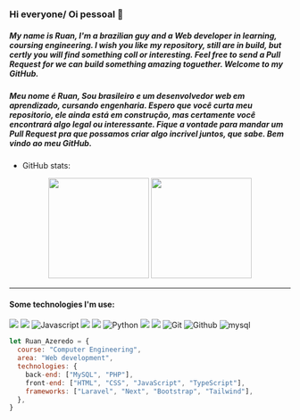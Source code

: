 ### Hi everyone/ Oi pessoal 👋

##### My name is Ruan, I'm a brazilian guy and a Web developer in learning, coursing engineering. I wish you like my repository, still are in build, but certly you will find something coll or interesting. Feel free to send a Pull Request for we can build something amazing toguether. Welcome to my GitHub.
##### Meu nome é Ruan, Sou brasileiro e um desenvolvedor web em aprendizado, cursando engenharia. Espero que você curta meu repositorio, ele ainda está em construção, mas certamente você encontrará algo legal ou interessante. Fique a vontade para mandar um Pull Request pra que possamos criar algo incrivel juntos, que sabe. Bem vindo ao meu GitHub.

* GitHub stats:  
<div align="center">
    <img height="180em" src="https://github-readme-stats.vercel.app/api?username=Ruan-Azeredo&show_icons=true&theme=dracula&count_private=true"/>
    <img height="180em" src="https://github-readme-stats.vercel.app/api/top-langs/?username=Ruan-Azeredo&layout=compact&langs_count=7&theme=dracula"/>
</div>
    
---
  
#### Some technologies I'm use:

<p align="left">
  <a>
    <img src="https://img.shields.io/badge/HTML5-E34F26?style=for-the-badge&logo=html5&logoColor=white" /> 
  </a>
  <a>
    <img src="https://img.shields.io/badge/CSS3-1572B6?style=for-the-badge&logo=css3&logoColor=white" />
  </a>
  <a>
    <img src="https://img.shields.io/badge/Javascript-2f3640?style=for-the-badge&labelColor=F7DF1E&logo=javascript&logoColor=2f3640" alt="Javascript"/>
  </a>
  <a>
    <img src="https://img.shields.io/badge/Laravel-FF2D20?style=for-the-badge&logo=laravel&logoColor=white" />
  </a>
  <a>
     <img src="https://img.shields.io/badge/React-20232A?style=for-the-badge&logo=react&logoColor=61DAFB" />
  </a>
  <a>
    <img src="https://img.shields.io/badge/Python-2f3640?style=for-the-badge&labelColor=3776AB&logo=python&logoColor=white" alt="Python"/>
  </a>
  <a>
    <img src="https://img.shields.io/badge/next%20js-000000?style=for-the-badge&logo=nextdotjs&logoColor=white"/>
  </a>
  <a>
    <img src="https://img.shields.io/badge/Tailwind_CSS-38B2AC?style=for-the-badge&logo=tailwind-css&logoColor=white" />
  </a>
  <a>
    <img src="https://img.shields.io/badge/git-2f3640?style=for-the-badge&labelColor=F05033&logo=git&logoColor=white" alt="Git"/>
  </a>
  <a>
    <img src="https://img.shields.io/badge/github-2f3640?style=for-the-badge&labelColor=000000&logo=github&logoColor=white" alt="Github"/>
  </a>
    <a>
    <img alt="mysql" src="https://img.shields.io/badge/MySQL-005C84?style=for-the-badge&logo=mysql&logoColor=white">
  </a>
</p>

```javascript
let Ruan_Azeredo = {
  course: "Computer Engineering",
  area: "Web development",
  technologies: {
    back-end: ["MySQL", "PHP"],
    front-end: ["HTML", "CSS", "JavaScript", "TypeScript"],
    frameworks: ["Laravel", "Next", "Bootstrap", "Tailwind"],
  },
}
```
    
<!--
**Ruan-Azeredo/Ruan-Azeredo** is a ✨ _special_ ✨ repository because its `README.md` (this file) appears on your GitHub profile.

Here are some ideas to get you started:

- 🔭 I’m currently working on ...
- 🌱 I’m currently learning ...
- 👯 I’m looking to collaborate on ...
- 🤔 I’m looking for help with ...
- 💬 Ask me about ...
- 📫 How to reach me: ...
- 😄 Pronouns: ...
- ⚡ Fun fact: ...
-->
